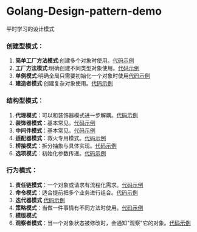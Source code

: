 # Golang-Design-pattern-demo
平时学习的设计模式

### 创建型模式：
1. **简单工厂方法模式**:创建多个对象时使用。[代码示例](https://github.com/StudyPlace-io/Golang-Design-Pattern-Demo/tree/main/Creational/factory-pattern)
2. **工厂方法模式**:明确创建不同类型对象使用。[代码示例](https://github.com/StudyPlace-io/Golang-Design-Pattern-Demo/tree/main/Creational/factory-pattern)
3. **单例模式**:明确全局只需要初始化一个对象时使用[代码示例](https://github.com/StudyPlace-io/Golang-Design-Pattern-Demo/tree/main/Creational/singleton-pattern)
4. **建造者模式**:创建复杂对象使用。[代码示例](https://github.com/StudyPlace-io/Golang-Design-Pattern-Demo/tree/main/Creational/builder-pattern)

### 结构型模式：
1. **代理模式**：可以和装饰器模式进一步解耦。[代码示例](https://github.com/StudyPlace-io/Golang-Design-Pattern-Demo/tree/main/Structural/proxy-pattern)
2. **装饰器模式**：基本常见。[代码示例](https://github.com/StudyPlace-io/Golang-Design-Pattern-Demo/tree/main/Structural/decorator-pattern)
3. **中间件模式**：基本常见。[代码示例](https://github.com/StudyPlace-io/Golang-Design-Pattern-Demo/tree/main/Structural/middleware-pattern)
3. **适配器模式**：救火专用模式。[代码示例](https://github.com/StudyPlace-io/Golang-Design-Pattern-Demo/tree/main/Structural/wrapper-adapter-pattern)
4. **桥接模式**：拆分抽象与具体实现。[代码示例](https://github.com/StudyPlace-io/Golang-Design-Pattern-Demo/tree/main/Structural/bridge-pattern)
5. **选项模式**：初始化参数传递。[代码示例](https://github.com/StudyPlace-io/Golang-Design-Pattern-Demo/tree/main/Structural/option-pattern)

### 行为模式：
1. **责任链模式**：一个对象或请求有流程化需求。[代码示例](https://github.com/StudyPlace-io/Golang-Design-Pattern-Demo/tree/main/Behavioral/chain-of-responsibility-pattern)
2. **命令模式**：适合提前把多个业务进行组合。[代码示例](https://github.com/StudyPlace-io/Golang-Design-Pattern-Demo/tree/main/Behavioral/command-pattern)
3. **迭代器模式** [代码示例](https://github.com/StudyPlace-io/Golang-Design-Pattern-Demo/tree/main/Behavioral/iterator-pattern)
4. **策略模式**：当做一件事情有不同方法时使用。[代码示例](https://github.com/StudyPlace-io/Golang-Design-Pattern-Demo/tree/main/Behavioral/strategy-pattern)
5. **模版模式**
6. **观察者模式**：当一个对象状态被修改时，会通知"观察"它的对象。[代码示例](https://github.com/StudyPlace-io/Golang-Design-Pattern-Demo/tree/main/Behavioral/subject-object-pattern)
